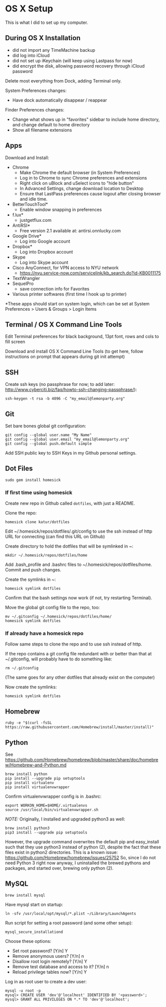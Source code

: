 OS X Setup
==========

This is what I did to set up my computer.

During OS X Installation
------------------------
- did not import any TimeMachine backup
- did log into iCloud
- did not set up iKeychain (will keep using Lastpass for now)
- did encrypt the disk, allowing password recovery through iCloud password

Delete most everything from Dock, adding Terminal only.

System Preferences changes:

- Have dock automatically disappear / reappear

Finder Preferences changes:

- Change what shows up in "favorites" sidebar to include home directory,
  and change default to home directory
- Show all filename extensions


Apps
----
Download and Install:

- Chrome
  - Make Chrome the default browser (in System Preferences)
  - Log in to Chrome to sync Chrome preferences and extensions
  - Right click on uBlock and uSelect icons to "hide button"
  - In Advanced Settings, change download location to Desktop
  - Ensure that LastPass preferences cause logout after closing browser
    and idle time.
- BetterTouchTool*
  - Enable window snapping in preferences
- f.lux*
  - justgetflux.com
- AntiRSI*
  - Free version 2.1 available at: antirsi.onnlucky.com
- Google Drive*
  - Log into Google account
- Dropbox*
  - Log into Dropbox account
- Skype
  - Log into Skype account
- Cisco AnyConnect, for VPN access to NYU network
  - https://nyu.service-now.com/servicelink/kb_search.do?id-KB0011175
- TextWrangler
- SequelPro
  - save connection info for Favorites
- Various printer softwares (first time I hook up to printer)

*These apps should start on system login, which can be set at
System Preferences > Users & Groups > Login Items


Terminal / OS X Command Line Tools
----------------------------------
Edit Terminal preferences for black background, 13pt font, rows and
cols to fill screen

Download and install OS X Command Line Tools (to get here, follow
instructions on prompt that appears during git init attempt)


SSH
---
Create ssh keys (no passphrase for now;
to add later: http://www.cyberciti.biz/faq/howto-ssh-changing-passphrase/):

```
ssh-keygen -t rsa -b 4096 -C "my_email@lemonparty.org"
```

Git
---
Set bare bones global git configuration:

```
git config --global user.name "My Name"
git config --global user.email "my_email@lemonparty.org"
git config --global push.default simple
```

Add SSH public key to SSH Keys in my Github personal settings.


Dot Files
---------
```
sudo gem install homesick
```

### If first time using homesick
Create new repo in Github called `dotfiles`, with just a README.

Clone the repo:

```
homesick clone katur/dotfiles
```

Edit ~/.homesick/repos/dotfiles/.git/config to use the ssh instead of http
URL for connecting (can find this URL on Github)

Create directory to hold the dotfiles that will be symlinked in ~:

```
mkdir ~/.homesick/repos/dotfiles/home
```

Add .bash_profile and .bashrc files to ~/.homesick/repos/dotfiles/home. Commit
and push changes.

Create the symlinks in ~:

```
homesick symlink dotfiles
```

Confirm that the bash settings now work (if not, try restarting Terminal).

Move the global git config file to the repo, too:

```
mv ~/.gitconfig ~/.homesick/repos/dotfiles/home/
homesick symlink dotfiles
```

### If already have a homesick repo
Follow same steps to clone the repo and to use ssh instead of http.

If the repo contains a git config file redundant with or better
than that at ~/.gitconfig, will probably have to do something like:

```
rm ~/.gitconfig
```

(The same goes for any other dotfiles that already exist on the computer)

Now create the symlinks:
```
homesick symlink dotfiles
```


Homebrew
--------
```
ruby -e "$(curl -fsSL https://raw.githubusercontent.com/Homebrew/install/master/install)"
```


Python
------
See https://github.com/Homebrew/homebrew/blob/master/share/doc/homebrew/Homebrew-and-Python.md

```
brew install python
pip install --upgrade pip setuptools
pip install virtualenv
pip install virtualenvwrapper
```

Confirm virtualenvwrapper config is in .bashrc:

```
export WORKON_HOME=$HOME/.virtualenvs
source /usr/local/bin/virtualenvwrapper.sh
```

*NOTE:* Originally, I installed and upgraded python3 as well:

```
brew install python3
pip3 install --upgrade pip setuptools
```

However, the upgrade command overwrites the default pip and easy_install
such that they use python3 instead of python (2), despite the fact that
these files exist in python2 directories. This is a known issue:
https://github.com/Homebrew/homebrew/issues/25752
So, since I do not need Python 3 right now anyway, I uninstalled the brewed
pythons and packages, and started over, brewing only python (2).


MySQL
-----
```
brew install mysql
```

Have mysql start on startup:

```
ln -sfv /usr/local/opt/mysql/*.plist ~/Library/LaunchAgents
```

Run script for setting a root password (and some other setup):

```
mysql_secure_installationd
```

Choose these options:

  - Set root password? [Y/n] Y
  - Remove anonymous users? [Y/n] n
  - Disallow root login remotely? [Y/n] Y
  - Remove test database and access to it? [Y/n] n
  - Reload privilege tables now? [Y/n] Y


Log in as root user to create a dev user:

```
mysql -u root -p
mysql> CREATE USER 'dev'@'localhost' IDENTIFIED BY '<password>';
mysql> GRANT ALL PRIVILEGES ON *.* TO 'dev'@'localhost';
```
